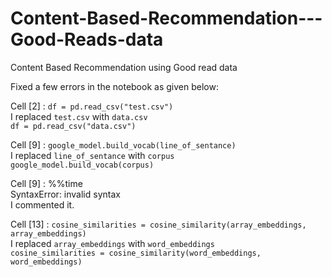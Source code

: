 # Content-Based-Recommendation---Good-Reads-data
Content Based Recommendation using Good read data

Fixed a few errors in the notebook as given below:

Cell \[2\] : `df = pd.read_csv("test.csv")`\
I replaced `test.csv` with `data.csv`\
`df = pd.read_csv("data.csv")`

Cell \[9\] : `google_model.build_vocab(line_of_sentance)`\
I replaced `line_of_sentance` with `corpus`\
`google_model.build_vocab(corpus)`

Cell \[9\] : %%time\
SyntaxError: invalid syntax\
I commented it.

Cell \[13\] : `cosine_similarities = cosine_similarity(array_embeddings, array_embeddings)`\
I replaced `array_embeddings` with `word_embeddings`\
`cosine_similarities = cosine_similarity(word_embeddings, word_embeddings)`

